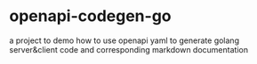 # openapi-codegen-go
a project to demo how to use openapi yaml to generate golang server&amp;client code and corresponding markdown documentation
